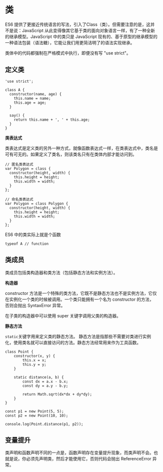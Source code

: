 # 类

ES6 提供了更接近传统语言的写法，引入了Class（类）。但需要注意的是，这并不是说：JavaScript 从此变得像其它基于类的面向对象语言一样，有了一种全新的继承模型。JavaScript 中的类只是 JavaScript 现有的、基于原型的继承模型的一种语法包装（语法糖），它能让我们用更简洁明了的语法实现继承。

类体中的代码都强制在严格模式中执行，即便没有写 "use strict"。

## 定义类

    'use strict';
    
    class A {
      constructor(name, age) {
        this.name = name;
        this.age = age;
      }
      
      say() {
        return this.name + ', ' + this.age;
      }
    }

**类表达式**

类表达式是定义类的另外一种方式，就像函数表达式一样，在类表达式中，类名是可有可无的。如果定义了类名，则该类名只有在类体内部才能访问到。

    // 匿名类表达式
    var Polygon = class {
      constructor(height, width) {
        this.height = height;
        this.width = width;
      }
    };
    
    // 命名类表达式
    var Polygon = class Polygon {
      constructor(height, width) {
        this.height = height;
        this.width = width;
      }
    };

ES6 中的类实际上就是个函数

    typeof A // function

## 类成员

类成员包括类构造器和类方法（包括静态方法和实例方法）。

**构造器**

constructor 方法是一个特殊的类方法，它既不是静态方法也不是实例方法，它仅在实例化一个类的时候被调用。一个类只能拥有一个名为 constructor 的方法，否则会抛出 SyntaxError 异常。

在子类的构造器中可以使用 super 关键字调用父类的构造器。

**静态方法**

`static`关键字用来定义类的静态方法。 静态方法是指那些不需要对类进行实例化，使用类名就可以直接访问的方法。静态方法经常用来作为工具函数。

    class Point {
        constructor(x, y) {
            this.x = x;
            this.y = y;
        }
    
        static distance(a, b) {
            const dx = a.x - b.x;
            const dy = a.y - b.y;
    
            return Math.sqrt(dx*dx + dy*dy);
        }
    }
    
    const p1 = new Point(5, 5);
    const p2 = new Point(10, 10);
    
    console.log(Point.distance(p1, p2));

## 变量提升

类声明和函数声明不同的一点是，函数声明存在变量提升现象，而类声明不会。也就是说，你必须先声明类，然后才能使用它，否则代码会抛出 ReferenceError 异常。


    
